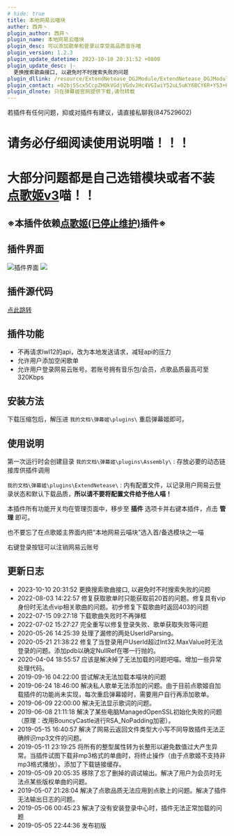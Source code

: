 ```yaml
---
# hide: true
title: 本地网易云喵块
auther: 西井丶
plugin_author: 西井丶
plugin_name: 本地网易云喵块
plugin_desc: 可以添加歌单和登录以享受高品质音乐喵
plugin_version: 1.2.3
plugin_update_datetime: 2023-10-10 20:31:52 +0800
plugin_update_desc: |-
  更换搜索歌曲接口, 以避免时不时搜索失败的问题
plugin_dllink: /resource/ExtendNetease_DGJModule/ExtendNetease_DGJModule.zip
plugin_contact: =02bj5Scx5CcpZHQkVGdjVGdvJHc4VGIwiY52uL5uKY6BCY6R+Y53+K6YKa6ueZ6Eq552uL5S+o5syp5
plugin_dlnote: 只在弹幕姬官网提供下载,请勿转载
---
```


若插件有任何问题，抑或对插件有建议，请直接私聊我(847529602)

# **请务必仔细阅读使用说明喵！！！**
# **大部分问题都是自己选错模块或者不装[点歌姬v3](https://www.danmuji.org/plugins/DGJv3)喵！！**
## **※本插件依赖[点歌姬(已停止维护)](https://www.danmuji.org/plugins/DGJv3)插件※**

插件界面
---
<img class="shadow" src="https://www.danmuji.org/resource/ExtendNetease_DGJModule/preview.png" alt="插件界面"/>
<img class="shadow" src="https://www.danmuji.org/resource/ExtendNetease_DGJModule/preview2.png"/>

插件源代码
---
[点此跳转](https://github.com/Executor-Cheng/ExtendNetease_DGJModule)

插件功能
---
- 不再请求lwl12的api，改为本地发送请求，减轻api的压力
- 允许用户添加空闲歌单
- 允许用户登录网易云账号。若账号拥有音乐包/会员，点歌品质最高可至320Kbps

安装方法
---
下载压缩包后，解压进 `我的文档\弹幕姬\plugins\` 重启弹幕姬即可。

使用说明
---

第一次运行时会创建目录 `我的文档\弹幕姬\plugins\Assembly\` : 存放必要的动态链接库供插件调用

`我的文档\弹幕姬\plugins\ExtendNetease\` : 内有配置文件，以记录用户网易云登录状态和默认下载品质，**所以请不要将配置文件给予他人喵！**

本插件所有功能开关均在管理页面中，移步至 **插件** 选项卡并右键本插件，点击 **管理** 即可。

也不要忘了在点歌姬主界面内把“本地网易云喵块”选入首/备选模块之一喵

右键登录按钮可以注销网易云账号

更新日志
---
- 2023-10-10 20:31:52 更换搜索歌曲接口, 以避免时不时搜索失败的问题
- 2022-08-03 14:22:57 修复获取歌单时只能获取前20首的问题。修复具有vip身份时无法点vip相关歌曲的问题。初步修复下载歌曲时返回403的问题
- 2022-07-15 09:27:18 下载歌曲失败时不再弹框
- 2022-07-02 15:27:27 完全重写以修复登录失败、歌单获取失败等问题
- 2020-05-26 14:25:39 处理了漏修的两处UserIdParsing。
- 2020-05-21 21:38:22 修复了当登录用户UserId超过Int32.MaxValue时无法登录的问题。添加pdb以确定NullRef在哪一行抛的。
- 2020-04-04 18:55:57 应该是解决掉了无法加载的问题吧喵。增加一些异常处理代码。
- 2019-09-16 04:22:00 尝试解决无法加载本喵块的问题
- 2019-06-24 18:46:00 解决私人歌单无法添加的问题。由于目前点歌姬自加载插件的功能尚未实现，每次重启弹幕姬时，需要用户自行再添加歌单。
- 2019-06-09 22:00:00 解决无法显示歌词的问题。
- 2019-06-08 21:11:18 解决了某些电脑ManagedOpenSSL初始化失败的问题（原理：改用BouncyCastle进行RSA_NoPadding加密）。
- 2019-05-15 16:40:57 解决了网易云返回文件类型大小写不同导致插件无法正确辨识mp3文件的问题。
- 2019-05-11 23:19:25 将所有的整型属性转为长整形以避免数值过大产生异常。当插件试图下载非mp3格式的单曲时，将终止操作（由于点歌姬不支持非mp3格式播放）。添加了下载链接缓存。
- 2019-05-09 20:05:35 移除了忘了删掉的调试输出。解决了用户为会员时无法点某些版权单曲的问题。
- 2019-05-07 21:28:04 解决了点歌品质无法应用到点歌上的问题。解决了插件无法输出日志的问题。
- 2019-05-06 00:45:23 解决了没有安装登录中心时，插件无法正常加载的问题
- 2019-05-05 22:44:36 发布初版